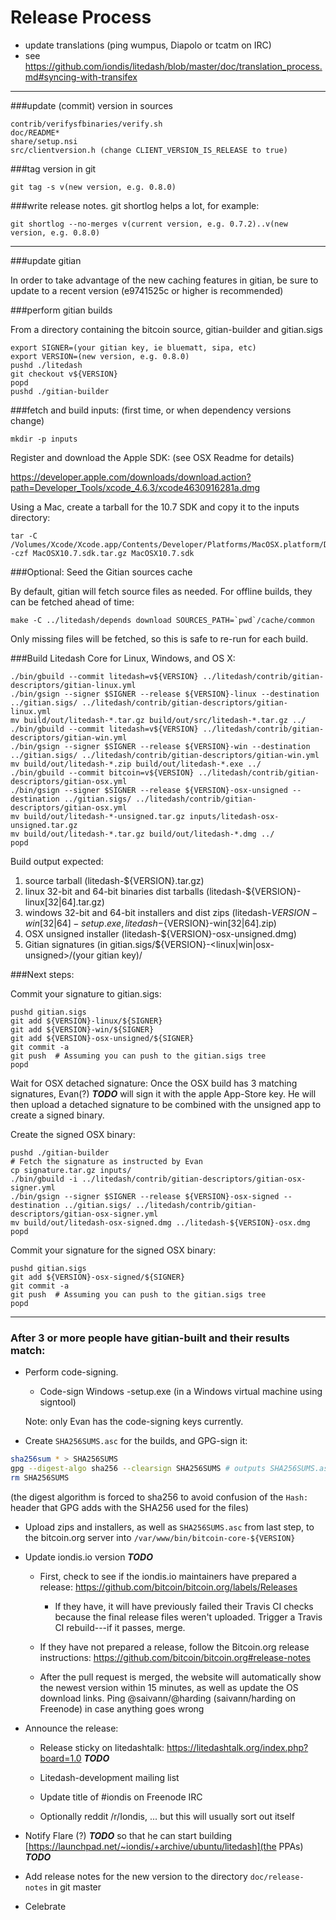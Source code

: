 Release Process
====================

* update translations (ping wumpus, Diapolo or tcatm on IRC)
* see https://github.com/iondis/litedash/blob/master/doc/translation_process.md#syncing-with-transifex

* * *

###update (commit) version in sources

	contrib/verifysfbinaries/verify.sh
	doc/README*
	share/setup.nsi
	src/clientversion.h (change CLIENT_VERSION_IS_RELEASE to true)

###tag version in git

	git tag -s v(new version, e.g. 0.8.0)

###write release notes. git shortlog helps a lot, for example:

	git shortlog --no-merges v(current version, e.g. 0.7.2)..v(new version, e.g. 0.8.0)

* * *

###update gitian

 In order to take advantage of the new caching features in gitian, be sure to update to a recent version (e9741525c or higher is recommended)

###perform gitian builds

 From a directory containing the bitcoin source, gitian-builder and gitian.sigs

	export SIGNER=(your gitian key, ie bluematt, sipa, etc)
	export VERSION=(new version, e.g. 0.8.0)
	pushd ./litedash
	git checkout v${VERSION}
	popd
	pushd ./gitian-builder

###fetch and build inputs: (first time, or when dependency versions change)
 
	mkdir -p inputs

 Register and download the Apple SDK: (see OSX Readme for details)
 
 https://developer.apple.com/downloads/download.action?path=Developer_Tools/xcode_4.6.3/xcode4630916281a.dmg
 
 Using a Mac, create a tarball for the 10.7 SDK and copy it to the inputs directory:
 
	tar -C /Volumes/Xcode/Xcode.app/Contents/Developer/Platforms/MacOSX.platform/Developer/SDKs/ -czf MacOSX10.7.sdk.tar.gz MacOSX10.7.sdk

###Optional: Seed the Gitian sources cache

  By default, gitian will fetch source files as needed. For offline builds, they can be fetched ahead of time:

	make -C ../litedash/depends download SOURCES_PATH=`pwd`/cache/common

  Only missing files will be fetched, so this is safe to re-run for each build.

###Build Litedash Core for Linux, Windows, and OS X:

	./bin/gbuild --commit litedash=v${VERSION} ../litedash/contrib/gitian-descriptors/gitian-linux.yml
	./bin/gsign --signer $SIGNER --release ${VERSION}-linux --destination ../gitian.sigs/ ../litedash/contrib/gitian-descriptors/gitian-linux.yml
	mv build/out/litedash-*.tar.gz build/out/src/litedash-*.tar.gz ../
	./bin/gbuild --commit litedash=v${VERSION} ../litedash/contrib/gitian-descriptors/gitian-win.yml
	./bin/gsign --signer $SIGNER --release ${VERSION}-win --destination ../gitian.sigs/ ../litedash/contrib/gitian-descriptors/gitian-win.yml
	mv build/out/litedash-*.zip build/out/litedash-*.exe ../
	./bin/gbuild --commit bitcoin=v${VERSION} ../litedash/contrib/gitian-descriptors/gitian-osx.yml
	./bin/gsign --signer $SIGNER --release ${VERSION}-osx-unsigned --destination ../gitian.sigs/ ../litedash/contrib/gitian-descriptors/gitian-osx.yml
	mv build/out/litedash-*-unsigned.tar.gz inputs/litedash-osx-unsigned.tar.gz
	mv build/out/litedash-*.tar.gz build/out/litedash-*.dmg ../
	popd
  Build output expected:

  1. source tarball (litedash-${VERSION}.tar.gz)
  2. linux 32-bit and 64-bit binaries dist tarballs (litedash-${VERSION}-linux[32|64].tar.gz)
  3. windows 32-bit and 64-bit installers and dist zips (litedash-${VERSION}-win[32|64]-setup.exe, litedash-${VERSION}-win[32|64].zip)
  4. OSX unsigned installer (litedash-${VERSION}-osx-unsigned.dmg)
  5. Gitian signatures (in gitian.sigs/${VERSION}-<linux|win|osx-unsigned>/(your gitian key)/

###Next steps:

Commit your signature to gitian.sigs:

	pushd gitian.sigs
	git add ${VERSION}-linux/${SIGNER}
	git add ${VERSION}-win/${SIGNER}
	git add ${VERSION}-osx-unsigned/${SIGNER}
	git commit -a
	git push  # Assuming you can push to the gitian.sigs tree
	popd

  Wait for OSX detached signature:
	Once the OSX build has 3 matching signatures, Evan(?) ***TODO*** will sign it with the apple App-Store key.
	He will then upload a detached signature to be combined with the unsigned app to create a signed binary.

  Create the signed OSX binary:

	pushd ./gitian-builder
	# Fetch the signature as instructed by Evan
	cp signature.tar.gz inputs/
	./bin/gbuild -i ../litedash/contrib/gitian-descriptors/gitian-osx-signer.yml
	./bin/gsign --signer $SIGNER --release ${VERSION}-osx-signed --destination ../gitian.sigs/ ../litedash/contrib/gitian-descriptors/gitian-osx-signer.yml
	mv build/out/litedash-osx-signed.dmg ../litedash-${VERSION}-osx.dmg
	popd

Commit your signature for the signed OSX binary:

	pushd gitian.sigs
	git add ${VERSION}-osx-signed/${SIGNER}
	git commit -a
	git push  # Assuming you can push to the gitian.sigs tree
	popd

-------------------------------------------------------------------------

### After 3 or more people have gitian-built and their results match:

- Perform code-signing.

    - Code-sign Windows -setup.exe (in a Windows virtual machine using signtool)

  Note: only Evan has the code-signing keys currently.

- Create `SHA256SUMS.asc` for the builds, and GPG-sign it:
```bash
sha256sum * > SHA256SUMS
gpg --digest-algo sha256 --clearsign SHA256SUMS # outputs SHA256SUMS.asc
rm SHA256SUMS
```
(the digest algorithm is forced to sha256 to avoid confusion of the `Hash:` header that GPG adds with the SHA256 used for the files)

- Upload zips and installers, as well as `SHA256SUMS.asc` from last step, to the bitcoin.org server
  into `/var/www/bin/bitcoin-core-${VERSION}`

- Update iondis.io version ***TODO***

  - First, check to see if the iondis.io maintainers have prepared a
    release: https://github.com/bitcoin/bitcoin.org/labels/Releases

      - If they have, it will have previously failed their Travis CI
        checks because the final release files weren't uploaded.
        Trigger a Travis CI rebuild---if it passes, merge.

  - If they have not prepared a release, follow the Bitcoin.org release
    instructions: https://github.com/bitcoin/bitcoin.org#release-notes

  - After the pull request is merged, the website will automatically show the newest version within 15 minutes, as well
    as update the OS download links. Ping @saivann/@harding (saivann/harding on Freenode) in case anything goes wrong

- Announce the release:

  - Release sticky on litedashtalk: https://litedashtalk.org/index.php?board=1.0 ***TODO***

  - Litedash-development mailing list

  - Update title of #iondis on Freenode IRC

  - Optionally reddit /r/Iondis, ... but this will usually sort out itself

- Notify Flare (?) ***TODO*** so that he can start building [https://launchpad.net/~iondis/+archive/ubuntu/litedash](the PPAs) ***TODO***

- Add release notes for the new version to the directory `doc/release-notes` in git master

- Celebrate
